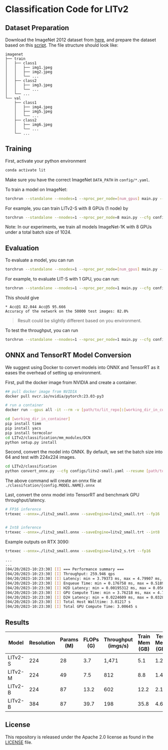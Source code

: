 # Classification Code for LITv2

## Dataset Preparation

Download the ImageNet 2012 dataset from [here](http://image-net.org/), and prepare the dataset based on this [script](https://gist.github.com/BIGBALLON/8a71d225eff18d88e469e6ea9b39cef4). The file structure should look like:

```
imagenet
├── train
│   ├── class1
│   │   ├── img1.jpeg
│   │   ├── img2.jpeg
│   │   └── ...
│   ├── class2
│   │   ├── img3.jpeg
│   │   └── ...
│   └── ...
└── val
    ├── class1
    │   ├── img4.jpeg
    │   ├── img5.jpeg
    │   └── ...
    ├── class2
    │   ├── img6.jpeg
    │   └── ...
    └── ...
```



## Training

First, activate your python environment

```bash
conda activate lit
```

Make sure you have the correct ImageNet `DATA_PATH` in `config/*.yaml`. 

To train a model on ImageNet:

```bash
torchrun --standalone --nnodes=1 --nproc_per_node=[num_gpus] main.py --cfg [path/to/config]
```

For example, you can train LITv2-S with 8 GPUs (1 node) by

```bash
torchrun --standalone --nnodes=1 --nproc_per_node=8 main.py --cfg configs/litv2-small.yaml
```

Note: In our experiments, we train all models ImageNet-1K with 8 GPUs under a total batch size of 1024.

## Evaluation

To evaluate a model, you can run

```bash
torchrun --standalone --nnodes=1 --nproc_per_node=[num_gpus] main.py --cfg [path/to/config] --resume [path/to/checkpoint] --eval
```

For example, to evaluate LIT-S with 1 GPU, you can run:

```bash
torchrun --standalone --nnodes=1 --nproc_per_node=1 main.py --cfg configs/litv2-small.yaml --resume ./litv2_s.pth --eval
```

This should give

```
* Acc@1 82.044 Acc@5 95.666
Accuracy of the network on the 50000 test images: 82.0%
```

> Result could be slightly different based on you environment.

To test the throughput, you can run

```bash
torchrun --standalone --nnodes=1 --nproc_per_node=1 main.py --cfg configs/litv2-small.yaml --throughput
```


## ONNX and TensorRT Model Conversion
We suggest using Docker to convert models into ONNX and TensorRT as it eases the overhead of setting up environment.

First, pull the docker image from NVIDIA and create a container.
```bash
## pull docker image from NVIDIA
docker pull nvcr.io/nvidia/pytorch:23.03-py3

# run a container
docker run --gpus all -it --rm -v [path/to/lit_repo]:[working_dir_in_container] nvcr.io/nvidia/pytorch:23.03-py3

cd [working_dir_in_container]
pip install timm
pip install yacs
pip install termcolor
cd LITv2/classification/mm_modules/DCN
python setup.py install
```

Second, convert the model into ONNX. By default, we set the batch size into 64 and test with 224x224 images.

```bash
cd LITv2/classification
python convert_onnx.py --cfg configs/litv2-small.yaml --resume [path/to/pretrained_lit.pth]
```
The above command will create an onnx file at `./classifcation/{config.MODEL.NAME}.onnx`

Last, convert the onnx model into TensorRT and benchmark GPU throughput/latency.

```bash
# FP16 inference
trtexec --onnx=./litv2_small.onnx --saveEngine=litv2_small.trt --fp16


# Int8 inference
trtexec --onnx=./litv2_small.onnx --saveEngine=litv2_small.trt --int8
```

Example outputs on RTX 3090:

```bash
trtexec --onnx=./litv2_small.onnx --saveEngine=litv2_s.trt --fp16

...
...
[04/20/2023-10:23:30] [I] === Performance summary ===
[04/20/2023-10:23:30] [I] Throughput: 259.946 qps
[04/20/2023-10:23:30] [I] Latency: min = 3.79373 ms, max = 4.79907 ms, mean = 3.87182 ms, median = 3.85718 ms, percentile(90%) = 3.92688 ms, percentile(95%) = 3.94373 ms, percentile(99%) = 4.31226 ms
[04/20/2023-10:23:30] [I] Enqueue Time: min = 0.176758 ms, max = 0.518921 ms, mean = 0.358293 ms, median = 0.373535 ms, percentile(90%) = 0.432129 ms, percentile(95%) = 0.442139 ms, percentile(99%) = 0.498901 ms
[04/20/2023-10:23:30] [I] H2D Latency: min = 0.00195312 ms, max = 0.0563049 ms, mean = 0.00421258 ms, median = 0.00415039 ms, percentile(90%) = 0.00512695 ms, percentile(95%) = 0.00610352 ms, percentile(99%) = 0.00720215 ms
[04/20/2023-10:23:30] [I] GPU Compute Time: min = 3.76218 ms, max = 4.76569 ms, mean = 3.83965 ms, median = 3.82471 ms, percentile(90%) = 3.89636 ms, percentile(95%) = 3.91162 ms, percentile(99%) = 4.28033 ms
[04/20/2023-10:23:30] [I] D2H Latency: min = 0.0224609 ms, max = 0.0328369 ms, mean = 0.0279483 ms, median = 0.0279541 ms, percentile(90%) = 0.029541 ms, percentile(95%) = 0.0300293 ms, percentile(99%) = 0.0307617 ms
[04/20/2023-10:23:30] [I] Total Host Walltime: 3.01217 s
[04/20/2023-10:23:30] [I] Total GPU Compute Time: 3.00645 s
```

## Results


| Model   | Resolution | Params (M) | FLOPs (G) | Throughput (imgs/s) | Train Mem (GB) | Test Mem (GB) | Top-1 (%) | Download                                                     |
| ------- | ---------- | ---------- | --------- | ------------------- | -------------- | ------------- | --------- | ------------------------------------------------------------ |
| LITv2-S | 224        | 28         | 3.7       | 1,471               | 5.1            | 1.2           | 82.0      | [model](https://github.com/ziplab/LITv2/releases/download/v1.0/litv2_s.pth) & [log](https://github.com/ziplab/LITv2/releases/download/v1.0/litv2_s_log.txt) |
| LITv2-M | 224        | 49         | 7.5       | 812                 | 8.8            | 1.4           | 83.3      | [model](https://github.com/ziplab/LITv2/releases/download/v1.0/litv2_m.pth) & [log](https://github.com/ziplab/LITv2/releases/download/v1.0/litv2_m_log.txt) |
| LITv2-B | 224        | 87         | 13.2      | 602                 | 12.2           | 2.1           | 83.6      | [model](https://github.com/ziplab/LITv2/releases/download/v1.0/litv2_b.pth) & [log](https://github.com/ziplab/LITv2/releases/download/v1.0/litv2_b_log.txt) |
| LITv2-B | 384        | 87         | 39.7      | 198                 | 35.8           | 4.6           | 84.7      | [model](https://github.com/ziplab/LITv2/releases/download/v1.0/litv2_b_384.pth) |



## License

This repository is released under the Apache 2.0 license as found in the [LICENSE](https://github.com/ziplab/LITv2/blob/main/LICENSE) file.
